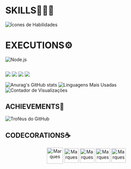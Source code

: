 <h1>SKILLS👨🏽‍💻</h1>

  ![Ícones de Habilidades](https://skillicons.dev/icons?i=html,css,js,react,git,node)
  
<h1>EXECUTIONS⚙</h1>
  
  ![Node.js](https://img.shields.io/badge/Node.js-339933?style=flat&logo=nodedotjs&logoColor=white)

##
  
 <a href="https://instagram.com/_soumarques" target="_blank"><img src="https://img.shields.io/badge/-Instagram-%23E4405F?style=for-the-badge&logo=instagram&logoColor=white" target="_blank"></a>
  <a href="https://www.linkedin.com/in/ian-marques-4313a220a" target="_blank"><img src="https://img.shields.io/badge/-LinkedIn-%230077B5?style=for-the-badge&logo=linkedin&logoColor=white" target="_blank"></a>
  <a href = "mailto:ianmarquesbr@gmail.com"><img src="https://img.shields.io/badge/-Gmail-%23333?style=for-the-badge&logo=gmail&logoColor=white" target="_blank"></a>
  <a href="https://www.youtube.com/@CodeByMarques (https://www.youtube.com/@CodeByMarques)" target="_blank"><img src="https://img.shields.io/badge/YouTube-FF0000?style=for-the-badge&logo=youtube&logoColor=white" target="_blank"></a>

![Anurag's GitHub stats](https://github-readme-stats.vercel.app/api?username=soumarques&show_icons=true&theme=dark)
![Linguagens Mais Usadas](https://github-readme-stats.vercel.app/api/top-langs/?username=soumarques&layout=compact&theme=dark)
![Contador de Visualizações](https://komarev.com/ghpvc/?username=seunome&style=flat-square&color=gray)

  ##
  
  <h2>ACHIEVEMENTS🏅 </h2> 
  
  ![Troféus do GitHub](https://github-profile-trophy.vercel.app/?username=soumarques&theme=radical)

  <h2>CODECORATIONS☕</h2> 
 <p align="center">
  <img align="center" alt="Marques" height="50" width="50" src="https://assets.dio.me/fLju5Ngs3NFOYYJCC0NkY65hls16romjas7D0pc93xQ/f:webp/q:80/w:120/L2NvdXJzZXMvYmFkZ2UvMDYwYzYwM2YtMjlhNi00ZGUxLTg5ODItZjA0ZTNhN2I5MmIwLnBuZw">
  <img align="center" alt="Marques" height="45" width="45" src="https://assets.dio.me/PoFI1Ec4yI3wa9TPguj8PW4otvxpA1-4pj5-2MIK0ME/f:webp/q:80/w:120/L2NvdXJzZXMvYmFkZ2UvNTU4MTUxMTctNDkyMC00NTA4LWI1ZTgtOGM5N2I4OWY0NjU2LnBuZw">
  <img align="center" alt="Marques" height="45" width="45" src="https://assets.dio.me/xjNonTGRY4-Z-QL74JRwhrGZEGQ6d9Y2K2AyO_ff9AI/f:webp/q:80/w:120/L2NvdXJzZXMvYmFkZ2UvYTc3YzAzZTEtMGMzYi00OWM0LWI2YjgtZTAwMmNiYzRiZjkwLnBuZw">
  <img align="center" alt="Marques" height="45" width="45" src="https://assets.dio.me/lQ85EDvhMQr6iq_KoHv3Mxr3M-pD_Sm64cQjWxsiH7M/f:webp/q:80/w:120/L2NvdXJzZXMvYmFkZ2UvNDA2Njg0YTQtMzk2ZC00MTYwLTk0YjktZWFkOTM0ZTE4NTY0LnBuZw">
  <img align="center" alt="Marques" height="45" width="45" src="https://assets.dio.me/QWLNTPJGzWfIYX7uY0yv6n-TpSU7IyPazZU-sI01bjY/f:webp/q:80/w:120/L2xhYl9wcm9qZWN0cy9iYWRnZXMvZTgzMTEyMTAtZjRjNi00Yzg0LTlkODItMzE1ZWQxM2ZmMDI3LnBuZw">
</p>

  
</div>
